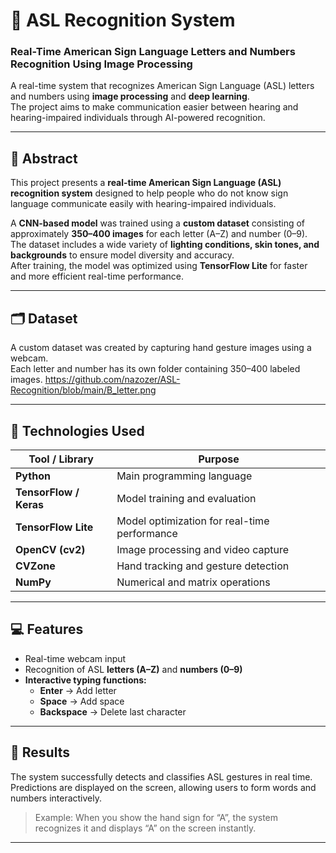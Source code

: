# 🤟 ASL Recognition System
### Real-Time American Sign Language Letters and Numbers Recognition Using Image Processing

A real-time system that recognizes American Sign Language (ASL) letters and numbers using **image processing** and **deep learning**.  
The project aims to make communication easier between hearing and hearing-impaired individuals through AI-powered recognition.

---

## 🧠 Abstract
This project presents a **real-time American Sign Language (ASL) recognition system** designed to help people who do not know sign language communicate easily with hearing-impaired individuals.

A **CNN-based model** was trained using a **custom dataset** consisting of approximately **350–400 images** for each letter (A–Z) and number (0–9).  
The dataset includes a wide variety of **lighting conditions, skin tones, and backgrounds** to ensure model diversity and accuracy.  
After training, the model was optimized using **TensorFlow Lite** for faster and more efficient real-time performance.

---

## 🗂️ Dataset
A custom dataset was created by capturing hand gesture images using a webcam.  
Each letter and number has its own folder containing 350–400 labeled images.
https://github.com/nazozer/ASL-Recognition/blob/main/B_letter.png

---

## 🧩 Technologies Used

| Tool / Library | Purpose |
| --- | --- |
| **Python** | Main programming language |
| **TensorFlow / Keras** | Model training and evaluation |
| **TensorFlow Lite** | Model optimization for real-time performance |
| **OpenCV (cv2)** | Image processing and video capture |
| **CVZone** | Hand tracking and gesture detection |
| **NumPy** | Numerical and matrix operations |

---

## 💻 Features

- Real-time webcam input  
- Recognition of ASL **letters (A–Z)** and **numbers (0–9)**  
- **Interactive typing functions:**  
  - **Enter** → Add letter  
  - **Space** → Add space  
  - **Backspace** → Delete last character  

---

## 🧠 Results

The system successfully detects and classifies ASL gestures in real time.  
Predictions are displayed on the screen, allowing users to form words and numbers interactively.  

> Example: When you show the hand sign for “A”, the system recognizes it and displays “A” on the screen instantly.

---
